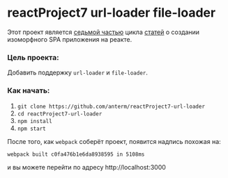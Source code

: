# reactProject7 url-loader file-loader

Этот проект является <a href='https://reactkitchen.wordpress.com/reactproject-v7-url-loader-file-loader/'>седьмой частью</a> цикла <a href='https://reactkitchen.wordpress.com/spa-react-project/'>статей</a> о создании изоморфного SPA приложения на реакте.

### Цель проекта:

Добавить поддержку `url-loader` и `file-loader`.

### Как начать:

1. `git clone https://github.com/anterm/reactProject7-url-loader`
1. `cd reactProject7-url-loader`
1. `npm install`
1. `npm start`

После того, как `webpack` соберёт проект, появится надпись похожая на:

`webpack built c0fa476b1e6da8938595 in 5108ms`

и вы можете перейти по адресу http://localhost:3000